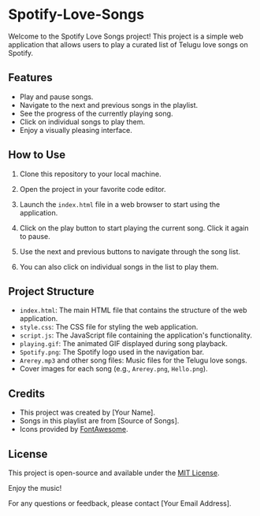 # Spotify-Love-Songs

Welcome to the Spotify Love Songs project! This project is a simple web application that allows users to play a curated list of Telugu love songs on Spotify.

## Features

- Play and pause songs.
- Navigate to the next and previous songs in the playlist.
- See the progress of the currently playing song.
- Click on individual songs to play them.
- Enjoy a visually pleasing interface.

## How to Use

1. Clone this repository to your local machine.


2. Open the project in your favorite code editor.

3. Launch the `index.html` file in a web browser to start using the application.

4. Click on the play button to start playing the current song. Click it again to pause.

5. Use the next and previous buttons to navigate through the song list.

6. You can also click on individual songs in the list to play them.

## Project Structure

- `index.html`: The main HTML file that contains the structure of the web application.
- `style.css`: The CSS file for styling the web application.
- `script.js`: The JavaScript file containing the application's functionality.
- `playing.gif`: The animated GIF displayed during song playback.
- `Spotify.png`: The Spotify logo used in the navigation bar.
- `Arerey.mp3` and other song files: Music files for the Telugu love songs.
- Cover images for each song (e.g., `Arerey.png`, `Hello.png`).

## Credits

- This project was created by [Your Name].
- Songs in this playlist are from [Source of Songs].
- Icons provided by [FontAwesome](https://fontawesome.com/).

## License

This project is open-source and available under the [MIT License](LICENSE).

Enjoy the music!

For any questions or feedback, please contact [Your Email Address].
